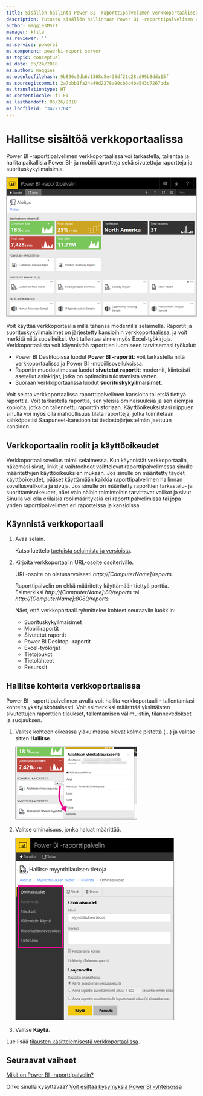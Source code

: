 ```yaml
---
title: Sisällön hallinta Power BI -raporttipalvelimen verkkoportaalissa
description: Tutustu sisällön hallintaan Power BI -raporttipalvelimen verkkoportaalissa.
author: maggiesMSFT
manager: kfile
ms.reviewer: ''
ms.service: powerbi
ms.component: powerbi-report-server
ms.topic: conceptual
ms.date: 05/24/2018
ms.author: maggies
ms.openlocfilehash: 9b896c9db6c1368c5e435df21c28cd99b8dda15f
ms.sourcegitcommit: 2a7bbb1fa24a49d2278a90cb0c4be543d7267bda
ms.translationtype: HT
ms.contentlocale: fi-FI
ms.lasthandoff: 06/26/2018
ms.locfileid: "34721704"
---
```

# <a name="manage-content-in-the-web-portal"></a>Hallitse sisältöä verkkoportaalissa 
Power BI -raporttipalvelimen verkkoportaalissa voi tarkastella, tallentaa ja hallita paikallisia Power BI- ja mobiiliraportteja sekä sivutettuja raportteja ja suorituskykyilmaisimia.

![Raporttipalvelimen verkkoportaali](media/getting-around/report-server-web-portal.png)

Voit käyttää verkkoportaalia millä tahansa modernilla selaimella. Raportit ja suorituskykyilmaisimet on järjestetty kansioihin verkkoportaalissa, ja voit merkitä niitä suosikeiksi. Voit tallentaa sinne myös Excel-työkirjoja. Verkkoportaalista voit käynnistää raporttien luomiseen tarvitsemasi työkalut:

* Power BI Desktopissa luodut **Power BI -raportit**: voit tarkastella niitä verkkoportaalissa ja Power BI -mobiilisovelluksissa.
* Raportin muodostimessa luodut **sivutetut raportit**: modernit, kiinteästi asetellut asiakirjat, jotka on optimoitu tulostamista varten.
* Suoraan verkkoportaalissa luodut **suorituskykyilmaisimet**.

Voit selata verkkoportaalissa raporttipalvelimen kansioita tai etsiä tiettyä raporttia. Voit tarkastella raporttia, sen yleisiä ominaisuuksia ja sen aiempia kopioita, jotka on tallennettu raporttihistoriaan. Käyttöoikeuksistasi riippuen sinulla voi myös olla mahdollisuus tilata raportteja, jotka toimitetaan sähköpostisi Saapuneet-kansioon tai tiedostojärjestelmän jaettuun kansioon.

## <a name="web-portal-roles-and-permissions"></a>Verkkoportaalin roolit ja käyttöoikeudet
Verkkoportaalisovellus toimii selaimessa. Kun käynnistät verkkoportaalin, näkemäsi sivut, linkit ja vaihtoehdot vaihtelevat raporttipalvelimessa sinulle määritettyjen käyttöoikeuksien mukaan. Jos sinulle on määritetty täydet käyttöoikeudet, pääset käyttämään kaikkia raporttipalvelimen hallinnan sovellusvalikoita ja sivuja. Jos sinulle on määritetty raporttien tarkastelu- ja suorittamisoikeudet, näet vain näihin toimintoihin tarvittavat valikot ja sivut. Sinulla voi olla erilaisia roolimäärityksiä eri raporttipalvelimissa tai jopa yhden raporttipalvelimen eri raporteissa ja kansioissa.

## <a name="start-the-web-portal"></a>Käynnistä verkkoportaali
1. Avaa selain.
   
    Katso luettelo [tuetuista selaimista ja versioista](browser-support.md).
2. Kirjoita verkkoportaalin URL-osoite osoiteriville.
   
    URL-osoite on oletusarvoisesti *http://[ComputerName]/reports*.
   
    Raporttipalvelin on ehkä määritetty käyttämään tiettyä porttia. Esimerkiksi *http://[ComputerName]:80/reports* tai *http://[ComputerName]:8080/reports*
   
    Näet, että verkkoportaali ryhmittelee kohteet seuraaviin luokkiin:
   
   * Suorituskykyilmaisimet
   * Mobiiliraportit
   * Sivutetut raportit
   * Power BI Desktop -raportit
   * Excel-työkirjat
   * Tietojoukot
   * Tietolähteet
   * Resurssit

## <a name="manage-items-in-the-web-portal"></a>Hallitse kohteita verkkoportaalissa
Power BI -raporttipalvelimen avulla voit hallita verkkoportaaliin tallentamiasi kohteita yksityiskohtaisesti. Voit esimerkiksi määrittää yksittäisten sivutettujen raporttien tilaukset, tallentamisen välimuistiin, tilannevedokset ja suojauksen.

1. Valitse kohteen oikeassa yläkulmassa olevat kolme pistettä (...) ja valitse sitten **Hallitse**.
   
    ![Valitse Hallitse](media/getting-around/report-server-web-portal-manage-ellipsis.png)
2. Valitse ominaisuus, jonka haluat määrittää.
   
    ![Valitse ominaisuus](media/getting-around/report-server-web-portal-manage-properties.png)
3. Valitse **Käytä**.

Lue lisää [tilausten käsittelemisestä verkkoportaalissa](https://docs.microsoft.com/sql/reporting-services/working-with-subscriptions-web-portal).

## <a name="next-steps"></a>Seuraavat vaiheet
[Mikä on Power BI -raporttipalvelin?](get-started.md)

Onko sinulla kysyttävää? [Voit esittää kysymyksiä Power BI -yhteisössä](https://community.powerbi.com/)

